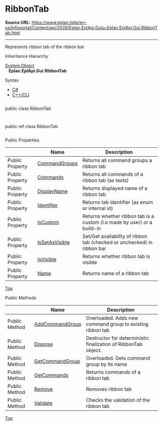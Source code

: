 # RibbonTab

**Source URL:** https://www.eplan.help/en-us/Infoportal/Content/api/2026/Eplan.EplApi.Guiu~Eplan.EplApi.Gui.RibbonTab.html

---

Represents ribbon tab of the ribbon bar

Inheritance Hierarchy

[System.Object](#)  
   **Eplan.EplApi.Gui.RibbonTab**

Syntax

- [C#](#i-syntax-CS)
- [C++/CLI](#i-syntax-CPP2005)

```
```
public class RibbonTab
```
```

```
```
public ref class RibbonTab
```
```





Public Properties

|  | Name | Description |
| --- | --- | --- |
| Public Property | [CommandGroups](Eplan.EplApi.Guiu~Eplan.EplApi.Gui.RibbonTab~CommandGroups.html) | Returns all command groups a ribbon tab |
| Public Property | [Commands](Eplan.EplApi.Guiu~Eplan.EplApi.Gui.RibbonTab~Commands.html) | Returns all commands of a ribbon tab (as texts) |
| Public Property | [DisplayName](Eplan.EplApi.Guiu~Eplan.EplApi.Gui.RibbonTab~DisplayName.html) | Returns displayed name of a ribbon tab |
| Public Property | [Identifier](Eplan.EplApi.Guiu~Eplan.EplApi.Gui.RibbonTab~Identifier.html) | Returns tab identifier (as enum or internal id) |
| Public Property | [IsCustom](Eplan.EplApi.Guiu~Eplan.EplApi.Gui.RibbonTab~IsCustom.html) | Returns whether ribbon tab is a custom (i.e made by user) or a build-in |
| Public Property | [IsSetAsVisible](Eplan.EplApi.Guiu~Eplan.EplApi.Gui.RibbonTab~IsSetAsVisible.html) | Set/Get availability of ribbon tab (checked or unchecked) in ribbon bar |
| Public Property | [IsVisible](Eplan.EplApi.Guiu~Eplan.EplApi.Gui.RibbonTab~IsVisible.html) | Returns whether ribbon tab is visible |
| Public Property | [Name](Eplan.EplApi.Guiu~Eplan.EplApi.Gui.RibbonTab~Name.html) | Returns name of a ribbon tab |

[Top](#top)

Public Methods

|  | Name | Description |
| --- | --- | --- |
| Public Method | [AddCommandGroup](Eplan.EplApi.Guiu~Eplan.EplApi.Gui.RibbonTab~AddCommandGroup.html) | Overloaded. Adds new command group to existing ribbon tab |
| Public Method | [Dispose](Eplan.EplApi.Guiu~Eplan.EplApi.Gui.RibbonTab~Dispose().html) | Destructor for deterministic finalization of RibbonTab object. |
| Public Method | [GetCommandGroup](Eplan.EplApi.Guiu~Eplan.EplApi.Gui.RibbonTab~GetCommandGroup.html) | Overloaded. Gets command group by its name |
| Public Method | [GetCommands](Eplan.EplApi.Guiu~Eplan.EplApi.Gui.RibbonTab~GetCommands.html) | Returns commands of a ribbon tab |
| Public Method | [Remove](Eplan.EplApi.Guiu~Eplan.EplApi.Gui.RibbonTab~Remove.html) | Removes ribbon tab |
| Public Method | [Validate](Eplan.EplApi.Guiu~Eplan.EplApi.Gui.RibbonTab~Validate.html) | Checks the validation of the ribbon tab |

[Top](#top)
